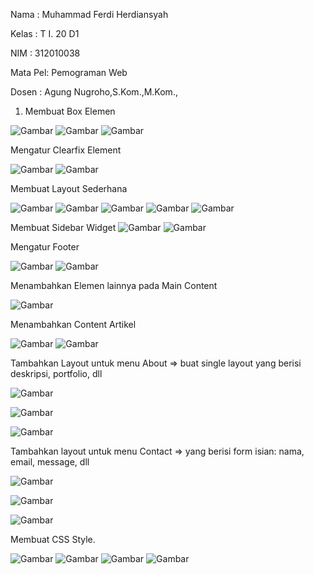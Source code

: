 Nama    : Muhammad Ferdi Herdiansyah

Kelas   : T I. 20 D1

NIM     : 312010038

Mata Pel: Pemograman Web

Dosen   : Agung Nugroho,S.Kom.,M.Kom.,


1. Membuat Box Elemen 

![Gambar](BB1.PNG)
![Gambar](BB2.PNG)
![Gambar](BB3.PNG)

Mengatur Clearfix Element

![Gambar](BB2.PNG)
![Gambar](BB3.PNG)

Membuat Layout Sederhana

![Gambar](BB9.PNG)
![Gambar](BB10.PNG)
![Gambar](BB11.PNG)
![Gambar](BB12.PNG)
![Gambar](BB4.PNG)

Membuat Sidebar Widget
![Gambar](BB11.PNG)
![Gambar](BB5.PNG)


Mengatur Footer

![Gambar](BB12.PNG)
![Gambar](BB6.png)


Menambahkan Elemen lainnya pada Main Content

![Gambar](BB5.PNG)


Menambahkan Content Artikel

![Gambar](BB12.PNG)
![Gambar](BB6.png)

Tambahkan Layout untuk menu About
=> buat single layout yang berisi deskripsi, portfolio, dll


![Gambar](BB13.PNG)

![Gambar](BB14.PNG)

![Gambar](BB7.PNG)


Tambahkan layout untuk menu Contact
=> yang berisi form isian: nama, email, message, dll


![Gambar](BB15.PNG)

![Gambar](BB16.PNG)

![Gambar](BB8.PNG)


Membuat CSS Style.

![Gambar](ST1.PNG)
![Gambar](ST2.PNG)
![Gambar](ST3.PNG)
![Gambar](ST4.PNG)
